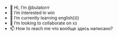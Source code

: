 - 👋 Hi, I’m @bulatorrr
- 👀 I’m interested in win
- 🌱 I’m currently learning english))))
- 💞️ I’m looking to collaborate on хз
- 📫 How to reach me что вообще здесь написано?

<!---
bulatorrr/bulatorrr is a ✨ special ✨ repository because its `README.md` (this file) appears on your GitHub profile.
You can click the Preview link to take a look at your changes.
--->

